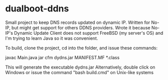 # dualboot-ddns
Small project to keep DNS records updated on dynamic IP. Written for No-IP, but might get support for others DDNS providers.
Wrote it because No-IP's Dynamic Update Client does not support FreeBSD (my server's OS) and I'm trying to learn Java so it was convenient.

To build, clone the project, cd into the folder, and issue these commands:

javac Main.java
jar cfm dydns.jar MANIFEST.MF *.class

This will generate the executable dydns.jar
Alternatively, double click on Windows or issue the command "bash build.cmd" on Unix-like systems
